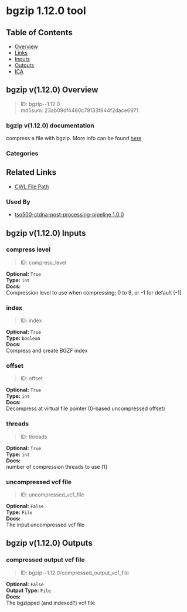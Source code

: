 
bgzip 1.12.0 tool
=================

## Table of Contents
  
- [Overview](#bgzip-v1120-overview)  
- [Links](#related-links)  
- [Inputs](#bgzip-v1120-inputs)  
- [Outputs](#bgzip-v1120-outputs)  
- [ICA](#ica)  


## bgzip v(1.12.0) Overview



  
> ID: bgzip--1.12.0  
> md5sum: 23ab09df4480c79133f844f2dace6971

### bgzip v(1.12.0) documentation
  
compress a file with bgzip. More info can be found [here](http://www.htslib.org/doc/bgzip.html)

### Categories
  


## Related Links
  
- [CWL File Path](../../../../../../tools/bgzip/1.12.0/bgzip__1.12.0.cwl)  


### Used By
  
- [tso500-ctdna-post-processing-pipeline 1.0.0](../../../workflows/tso500-ctdna-post-processing-pipeline/1.0.0/tso500-ctdna-post-processing-pipeline__1.0.0.md)  

  


## bgzip v(1.12.0) Inputs

### compress level



  
> ID: compress_level
  
**Optional:** `True`  
**Type:** `int`  
**Docs:**  
Compression level to use when compressing; 0 to 9, or -1 for default [-1]


### index



  
> ID: index
  
**Optional:** `True`  
**Type:** `boolean`  
**Docs:**  
Compress and create BGZF index


### offset



  
> ID: offset
  
**Optional:** `True`  
**Type:** `int`  
**Docs:**  
Decompress at virtual file pointer (0-based uncompressed offset)


### threads



  
> ID: threads
  
**Optional:** `True`  
**Type:** `int`  
**Docs:**  
number of compression threads to use [1]


### uncompressed vcf file



  
> ID: uncompressed_vcf_file
  
**Optional:** `False`  
**Type:** `File`  
**Docs:**  
The input uncompressed vcf file

  


## bgzip v(1.12.0) Outputs

### compressed output vcf file



  
> ID: bgzip--1.12.0/compressed_output_vcf_file  

  
**Optional:** `False`  
**Output Type:** `File`  
**Docs:**  
The bgzipped (and indexed?) vcf file
  

  

